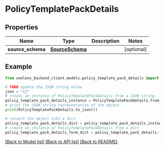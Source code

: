 # PolicyTemplatePackDetails


## Properties

Name | Type | Description | Notes
------------ | ------------- | ------------- | -------------
**source_schema** | [**SourceSchema**](SourceSchema.md) |  | [optional] 

## Example

```python
from onelens_backend_client.models.policy_template_pack_details import PolicyTemplatePackDetails

# TODO update the JSON string below
json = "{}"
# create an instance of PolicyTemplatePackDetails from a JSON string
policy_template_pack_details_instance = PolicyTemplatePackDetails.from_json(json)
# print the JSON string representation of the object
print(PolicyTemplatePackDetails.to_json())

# convert the object into a dict
policy_template_pack_details_dict = policy_template_pack_details_instance.to_dict()
# create an instance of PolicyTemplatePackDetails from a dict
policy_template_pack_details_form_dict = policy_template_pack_details.from_dict(policy_template_pack_details_dict)
```
[[Back to Model list]](../README.md#documentation-for-models) [[Back to API list]](../README.md#documentation-for-api-endpoints) [[Back to README]](../README.md)


